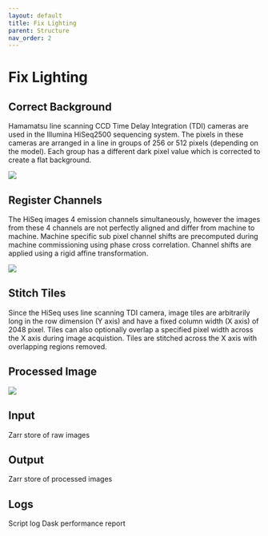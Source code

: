 ```yaml
---
layout: default
title: Fix Lighting
parent: Structure
nav_order: 2
---
```


# Fix Lighting

## Correct Background
Hamamatsu line scanning CCD Time Delay Integration (TDI) cameras are used in the Illumina HiSeq2500 sequencing system. The pixels in these cameras are arranged in a line in groups of 256 or 512 pixels (depending on the model). Each group has a different dark pixel value which is corrected to create a flat background.

![](https://user-images.githubusercontent.com/72306584/190162480-64e540c5-f015-4fd0-a98b-66af51e40e5a.png)

## Register Channels

The HiSeq images 4 emission channels simultaneously, however the images from these 4 channels are not perfectly aligned and differ from machine to machine.
Machine specific sub pixel channel shifts are precomputed during machine commissioning using phase cross correlation. Channel shifts are applied using a rigid affine transformation.

![](https://user-images.githubusercontent.com/72306584/190162640-5f1679e8-2dd7-4322-91e2-788f61364ae1.png)

## Stitch Tiles
Since the HiSeq uses line scanning TDI camera, image tiles are arbitrarily long in the row dimension (Y axis) and have a fixed column width (X axis) of 2048 pixel. Tiles can also optionally overlap a specified pixel width across the X axis during image acquistion. Tiles are stitched across the X axis with overlapping regions removed.

## Processed Image

![](https://user-images.githubusercontent.com/72306584/190162778-d62e346a-3308-4cc7-861c-08428ced4a2c.png)

## Input
Zarr store of raw images

## Output
Zarr store of processed images

## Logs
Script log
Dask performance report
